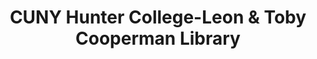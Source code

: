 ---
layout: repo
title: "CUNY Hunter College-Leon & Toby Cooperman Library"
id: 21251
permalink: repos/21251/
---